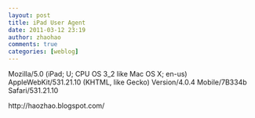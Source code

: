 ```yaml
---
layout: post
title: iPad User Agent
date: 2011-03-12 23:19
author: zhaohao
comments: true
categories: [weblog]
---
```

Mozilla/5.0 (iPad; U; CPU OS 3_2 like Mac OS X; en-us) AppleWebKit/531.21.10 (KHTML, like Gecko) Version/4.0.4 Mobile/7B334b Safari/531.21.10

<div>http://haozhao.blogspot.com/</div>
